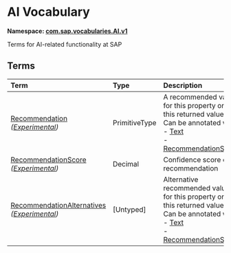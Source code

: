 # AI Vocabulary
**Namespace: [com.sap.vocabularies.AI.v1](AI.xml)**

Terms for AI-related functionality at SAP


## Terms

Term|Type|Description
:---|:---|:----------
[Recommendation](./AI.xml#L38:~:text=<Term%20Name="-,Recommendation,-") *([Experimental](Common.md#Experimental))*|PrimitiveType|<a name="Recommendation"></a>A recommended value for this property or in this returned value<br>Can be annotated with:<br>- [Text](Common.md#Text)<br>- [RecommendationScore](Common.md#RecommendationScore)
[RecommendationScore](./AI.xml#L48:~:text=<Term%20Name="-,RecommendationScore,-") *([Experimental](Common.md#Experimental))*|Decimal|<a name="RecommendationScore"></a>Confidence score of a recommendation
[RecommendationAlternatives](./AI.xml#L52:~:text=<Term%20Name="-,RecommendationAlternatives,-") *([Experimental](Common.md#Experimental))*|\[Untyped\]|<a name="RecommendationAlternatives"></a>Alternative recommended values for this property or in this returned value<br>Can be annotated with:<br>- [Text](Common.md#Text)<br>- [RecommendationScore](Common.md#RecommendationScore)
